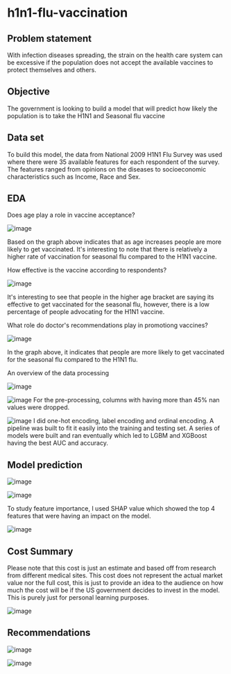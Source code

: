 # h1n1-flu-vaccination

## Problem statement

With infection diseases spreading, the strain on the health care system can be excessive if the population does not accept the available vaccines to protect themselves and others.

## Objective

The government is looking to build a model that will predict how likely the population is to take the H1N1 and Seasonal flu vaccine

## Data set

To build this model, the data from National 2009 H1N1 Flu Survey was used where there were 35 available features for each respondent of the survey. The features ranged from opinions on the diseases to socioeconomic characteristics such as Income, Race and Sex.

## EDA

Does age play a role in vaccine acceptance?

![image](https://user-images.githubusercontent.com/80222038/154826836-73543501-c896-4e0b-8b83-4a0d41d52546.png)
 
 Based on the graph above indicates that as age increases people are more likely to get vaccinated. It's interesting to note that there is relatively a higher rate of vaccination for seasonal flu compared to the H1N1 vaccine.
 
 How effective is the vaccine according to respondents?
 
 ![image](https://user-images.githubusercontent.com/80222038/154826878-b1f3b1e6-742b-4e8a-af37-62351d7f5c14.png)

It's interesting to see that people in the higher age bracket are saying its effective to get vaccinated for the seasonal flu, however, there is a low percentage of people advocating for the H1N1 vaccine.

What role do doctor's recommendations play in promotiong vaccines?

![image](https://user-images.githubusercontent.com/80222038/154826983-a87a0015-d0ab-4dff-9ced-9516b6f3b68f.png)

In the graph above, it indicates that people are more likely to get vaccinated for the seasonal flu compared to the H1N1 flu.

An overview of the data processing

![image](https://user-images.githubusercontent.com/80222038/154827058-e433e6de-d948-432e-ad19-06b8f07fa09d.png)

![image](https://user-images.githubusercontent.com/80222038/154827081-6730e430-da1f-4bcd-8a7a-f6662effa3b6.png)
For the pre-processing, columns with having more than 45% nan values were dropped.

![image](https://user-images.githubusercontent.com/80222038/154827112-d834fc44-b19d-490d-b750-ac8f7a8f8063.png)
I did one-hot encoding, label encoding and ordinal encoding. A pipeline was built to fit it easily into the training and testing set. A series of models were built and ran eventually which led to LGBM and XGBoost having the best AUC and accuracy. 

## Model prediction

![image](https://user-images.githubusercontent.com/80222038/154827207-d890a504-d5f5-43f6-860e-53a55fad02d1.png)

![image](https://user-images.githubusercontent.com/80222038/154827220-af979c2b-c09d-447b-a339-22874c17a9fb.png)

To study feature importance, I used SHAP value which showed the top 4 features that were having an impact on the model.

![image](https://user-images.githubusercontent.com/80222038/154827242-fdb4af8a-d770-4d87-bf8f-8cc36dcfd622.png)

## Cost Summary

Please note that this cost is just an estimate and based off from research from different medical sites. This cost does not represent the actual market value nor the full cost, this is just to provide an idea to the audience on how much the cost will be if the US government decides to invest in the model. This is purely just for personal learning purposes.

![image](https://user-images.githubusercontent.com/80222038/155000051-2917cfc6-12e0-4217-ae88-2562f707a57a.png)


## Recommendations

![image](https://user-images.githubusercontent.com/80222038/154827287-2d51f20a-78d1-42a4-89b8-414678c03189.png)

![image](https://user-images.githubusercontent.com/80222038/154827293-86e952e4-0060-4470-a9d8-a8ecee9327ef.png)

